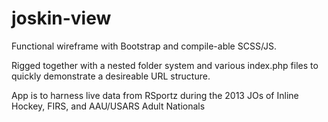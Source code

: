joskin-view
===========

Functional wireframe with Bootstrap and compile-able SCSS/JS.  

Rigged together with a nested folder system and various index.php files to quickly demonstrate a desireable URL structure.

App is to harness live data from RSportz during the 2013 JOs of Inline Hockey, FIRS, and AAU/USARS Adult Nationals
